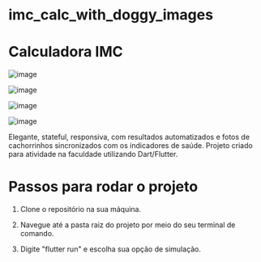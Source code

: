 # imc_calc_with_doggy_images

# Calculadora IMC

![image](https://github.com/user-attachments/assets/9676a8ee-e92a-4ee7-944a-45dbae156d72)

![image](https://github.com/user-attachments/assets/5ae74e92-abb6-4fa4-87c5-a8ef1ea5512d)

![image](https://github.com/user-attachments/assets/54872312-e24b-4ad7-b48b-aaea94c15853)

![image](https://github.com/user-attachments/assets/ae9a775b-d054-4a88-862d-8f1d31300d16)

Elegante, stateful, responsiva, com resultados automatizados e fotos de cachorrinhos sincronizados com os indicadores de saúde.
Projeto criado para atividade na faculdade utilizando Dart/Flutter.

# Passos para rodar o projeto

1) Clone o repositório na sua máquina.

2) Navegue até a pasta raiz do projeto por meio do seu terminal de comando.

3) Digite "flutter run" e escolha sua opção de simulação.
